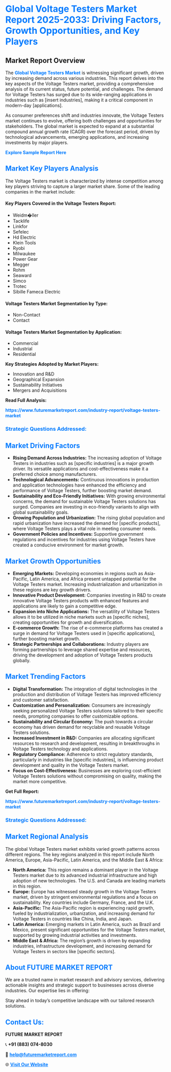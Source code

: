 <h1 style="color: #007BFF;">Global Voltage Testers Market Report 2025-2033: Driving Factors, Growth Opportunities, and Key Players</h1>

<section id="overview">
<h2>Market Report Overview</h2>
<p>The <a href="https://www.futuremarketreport.com/industry-report/voltage-testers-market" style="color: #007BFF; text-decoration: none;"><strong>Global Voltage Testers Market</strong></a> is witnessing significant growth, driven by increasing demand across various industries. This report delves into the key aspects of the Voltage Testers market, providing a comprehensive analysis of its current status, future potential, and challenges. The demand for Voltage Testers has surged due to its wide-ranging applications in industries such as [insert industries], making it a critical component in modern-day [applications].</p>
<p>As consumer preferences shift and industries innovate, the Voltage Testers market continues to evolve, offering both challenges and opportunities for stakeholders. The global market is expected to expand at a substantial compound annual growth rate (CAGR) over the forecast period, driven by technological advancements, emerging applications, and increasing investments by major players.</p>
</section>

<section id="overview">
<p><a href="https://www.futuremarketreport.com/request-sample/reportId=31394" style="color: #007BFF; text-decoration: none;"><strong>Explore Sample Report Here</strong></a></p>
</section>

<section id="key-players">
<h2 style="color: #007BFF;">Market Key Players Analysis</h2>
<p>The Voltage Testers market is characterized by intense competition among key players striving to capture a larger market share. Some of the leading companies in the market include:</p>
<h4>Key Players Covered in the Voltage Testers Report:</h4>
<ul><li>Weidm�ller</li><li>Tacklife</li><li>Linkfor</li><li>Sefelec</li><li>Hd Electric</li><li>Klein Tools</li><li>Ryobi</li><li>Milwaukee</li><li>Power Gear</li><li>Megger</li><li>Rohm</li><li>Seaward</li><li>Simco</li><li>Trotec</li><li>Sibille Fameca Electric</li></ul>
<h4>Voltage Testers Market Segmentation by Type:</h4>
<ul><li>Non-Contact</li><li>Contact</li></ul>

<h4>Voltage Testers Market Segmentation by Application:</h4>
<ul><li>Commercial</li><li>Industrial</li><li>Residential</li></ul>
<p><strong>Key Strategies Adopted by Market Players:</strong></p>
<ul>
<li>Innovation and R&D</li>
<li>Geographical Expansion</li>
<li>Sustainability Initiatives</li>
<li>Mergers and Acquisitions</li>
</ul>
</section>

<section>
<p><strong>Read Full Analysis: </strong></p><a href="https://www.futuremarketreport.com/industry-report/voltage-testers-market" style="color: #007BFF; text-decoration: none;"><strong>https://www.futuremarketreport.com/industry-report/voltage-testers-market</strong></a>
<h3 style="color: #007BFF;">Strategic Questions Addressed:</h3>
</section>

<section id="driving-factors">
<h2 style="color: #007BFF;">Market Driving Factors</h2>
<ul>
<li><strong>Rising Demand Across Industries:</strong> The increasing adoption of Voltage Testers in industries such as [specific industries] is a major growth driver. Its versatile applications and cost-effectiveness make it a preferred choice among manufacturers.</li>
<li><strong>Technological Advancements:</strong> Continuous innovations in production and application technologies have enhanced the efficiency and performance of Voltage Testers, further boosting market demand.</li>
<li><strong>Sustainability and Eco-Friendly Initiatives:</strong> With growing environmental concerns, the demand for sustainable Voltage Testers solutions has surged. Companies are investing in eco-friendly variants to align with global sustainability goals.</li>
<li><strong>Growing Population and Urbanization:</strong> The rising global population and rapid urbanization have increased the demand for [specific products], where Voltage Testers plays a vital role in meeting consumer needs.</li>
<li><strong>Government Policies and Incentives:</strong> Supportive government regulations and incentives for industries using Voltage Testers have created a conducive environment for market growth.</li>
</ul>
</section>

<section id="growth-opportunities">
<h2 style="color: #007BFF;">Market Growth Opportunities</h2>
<ul>
<li><strong>Emerging Markets:</strong> Developing economies in regions such as Asia-Pacific, Latin America, and Africa present untapped potential for the Voltage Testers market. Increasing industrialization and urbanization in these regions are key growth drivers.</li>
<li><strong>Innovative Product Development:</strong> Companies investing in R&D to create innovative Voltage Testers products with enhanced features and applications are likely to gain a competitive edge.</li>
<li><strong>Expansion into Niche Applications:</strong> The versatility of Voltage Testers allows it to be utilized in niche markets such as [specific niches], creating opportunities for growth and diversification.</li>
<li><strong>E-commerce Growth:</strong> The rise of e-commerce platforms has created a surge in demand for Voltage Testers used in [specific applications], further boosting market growth.</li>
<li><strong>Strategic Partnerships and Collaborations:</strong> Industry players are forming partnerships to leverage shared expertise and resources, driving the development and adoption of Voltage Testers products globally.</li>
</ul>
</section>

<section id="trending-factors">
<h2 style="color: #007BFF;">Market Trending Factors</h2>
<ul>
<li><strong>Digital Transformation:</strong> The integration of digital technologies in the production and distribution of Voltage Testers has improved efficiency and customer satisfaction.</li>
<li><strong>Customization and Personalization:</strong> Consumers are increasingly seeking personalized Voltage Testers solutions tailored to their specific needs, prompting companies to offer customizable options.</li>
<li><strong>Sustainability and Circular Economy:</strong> The push towards a circular economy has driven demand for recyclable and reusable Voltage Testers solutions.</li>
<li><strong>Increased Investment in R&D:</strong> Companies are allocating significant resources to research and development, resulting in breakthroughs in Voltage Testers technology and applications.</li>
<li><strong>Regulatory Compliance:</strong> Adherence to strict regulatory standards, particularly in industries like [specific industries], is influencing product development and quality in the Voltage Testers market.</li>
<li><strong>Focus on Cost-Effectiveness:</strong> Businesses are exploring cost-efficient Voltage Testers solutions without compromising on quality, making the market more competitive.</li>
</ul>
</section>

<section>
<p><strong>Get Full Report: </strong></p><a href="https://www.futuremarketreport.com/industry-report/voltage-testers-market" style="color: #007BFF; text-decoration: none;"><strong>https://www.futuremarketreport.com/industry-report/voltage-testers-market</strong></a>
<h3 style="color: #007BFF;">Strategic Questions Addressed:</h3>
</section>


<section id="regional-analysis">
<h2 style="color: #007BFF;">Market Regional Analysis</h2>
<p>The global Voltage Testers market exhibits varied growth patterns across different regions. The key regions analyzed in this report include North America, Europe, Asia-Pacific, Latin America, and the Middle East & Africa:</p>
<ul>
<li><strong>North America:</strong> This region remains a dominant player in the Voltage Testers market due to its advanced industrial infrastructure and high adoption of new technologies. The U.S. and Canada are leading markets in this region.</li>
<li><strong>Europe:</strong> Europe has witnessed steady growth in the Voltage Testers market, driven by stringent environmental regulations and a focus on sustainability. Key countries include Germany, France, and the U.K.</li>
<li><strong>Asia-Pacific:</strong> The Asia-Pacific region is experiencing rapid growth, fueled by industrialization, urbanization, and increasing demand for Voltage Testers in countries like China, India, and Japan.</li>
<li><strong>Latin America:</strong> Emerging markets in Latin America, such as Brazil and Mexico, present significant opportunities for the Voltage Testers market, supported by growing industrial activities and investments.</li>
<li><strong>Middle East & Africa:</strong> The region’s growth is driven by expanding industries, infrastructure development, and increasing demand for Voltage Testers in sectors like [specific sectors].</li>
</ul>
</section>

<footer>
<h2 style="color: #007BFF;">About FUTURE MARKET REPORT</h2>
<p>We are a trusted name in market research and advisory services, delivering actionable insights and strategic support to businesses across diverse industries. Our expertise lies in offering:</p>

<p>Stay ahead in today’s competitive landscape with our tailored research solutions.</p>

<h2 style="color: #007BFF;">Contact Us:</h2>
<p><strong>FUTURE MARKET REPORT</strong></p>
<p>📞 <strong>+91 (883) 074-8030</strong></p>
<p>📧 <strong><a href="mailto:help@futuremarketreport.com" style="color: #007BFF;">help@futuremarketreport.com</a></strong></p>
<p>🌐 <strong><a href="https://www.futuremarketreport.com/" style="color: #007BFF;">Visit Our Website</a></strong></p>
</footer>